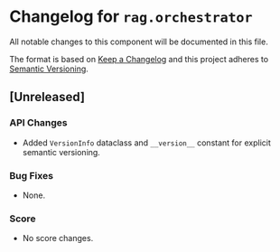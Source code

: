 # Changelog for `rag.orchestrator`

All notable changes to this component will be documented in this file.

The format is based on [Keep a Changelog](https://keepachangelog.com/en/1.0.0/)
and this project adheres to [Semantic Versioning](https://semver.org/spec/v2.0.0.html).

## [Unreleased]

### API Changes
- Added `VersionInfo` dataclass and `__version__` constant for explicit semantic versioning.

### Bug Fixes
- None.

### Score
- No score changes.
